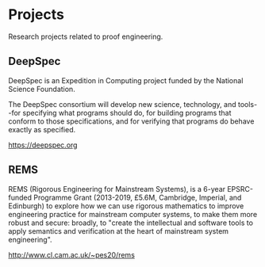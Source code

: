 Projects
========

Research projects related to proof engineering.

DeepSpec
--------

DeepSpec is an Expedition in Computing project funded by the National Science Foundation.

The DeepSpec consortium will develop new science, technology, and tools--for specifying what programs should do, for building programs that conform to those specifications, and for verifying that programs do behave exactly as specified.

https://deepspec.org

REMS
----

REMS (Rigorous Engineering for Mainstream Systems), is a 6-year EPSRC-funded Programme Grant (2013-2019, £5.6M, Cambridge, Imperial, and Edinburgh) to explore how we can use rigorous mathematics to improve engineering practice for mainstream computer systems, to make them more robust and secure: broadly, to "create the intellectual and software tools to apply semantics and verification at the heart of mainstream system engineering".

http://www.cl.cam.ac.uk/~pes20/rems
